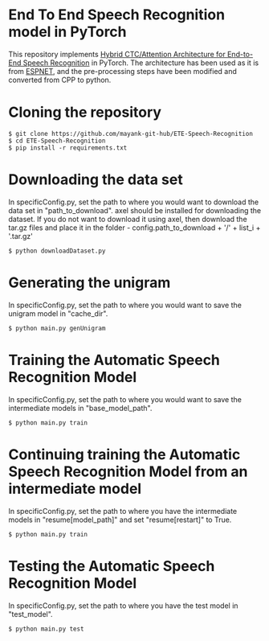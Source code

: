 # End To End Speech Recognition model in PyTorch

This repository implements [Hybrid CTC/Attention Architecture for End-to-End Speech Recognition](https://ieeexplore.ieee.org/document/8068205)
in PyTorch. The architecture has been used as it is from [ESPNET](https://github.com/espnet/espnet), and the pre-processing steps have been modified and converted from
CPP to python.

# Cloning the repository

    $ git clone https://github.com/mayank-git-hub/ETE-Speech-Recognition
    $ cd ETE-Speech-Recognition
    $ pip install -r requirements.txt

# Downloading the data set

In specificConfig.py, set the path to where you would want to download the data set in "path_to_download".
axel should be installed for downloading the dataset. If you do not want to download it using axel, then download the tar.gz files and place it in the folder - 
config.path_to_download + '/' + list_i + '.tar.gz'

    $ python downloadDataset.py
    
# Generating the unigram

In specificConfig.py, set the path to where you would want to save the unigram model in "cache_dir".

    $ python main.py genUnigram
    
# Training the Automatic Speech Recognition Model

In specificConfig.py, set the path to where you would want to save the intermediate models in "base_model_path".

    $ python main.py train
    
# Continuing training the Automatic Speech Recognition Model from an intermediate model

In specificConfig.py, set the path to where you have the intermediate models in "resume\[model_path\]" and set "resume\[restart\]" to True.

    $ python main.py train
    
# Testing the Automatic Speech Recognition Model

In specificConfig.py, set the path to where you have the test model in "test_model".

    $ python main.py test